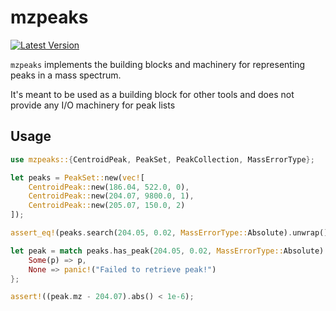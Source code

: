 # mzpeaks
[![Latest Version](https://img.shields.io/crates/v/mzpeaks.svg)](https://crates.io/crates/mzpeaks)

`mzpeaks` implements the building blocks and machinery for representing peaks
in a mass spectrum.

It's meant to be used as a building block for other tools and does not provide
any I/O machinery for peak lists


## Usage

```rust
use mzpeaks::{CentroidPeak, PeakSet, PeakCollection, MassErrorType};

let peaks = PeakSet::new(vec![
    CentroidPeak::new(186.04, 522.0, 0),
    CentroidPeak::new(204.07, 9800.0, 1),
    CentroidPeak::new(205.07, 150.0, 2)
]);

assert_eq!(peaks.search(204.05, 0.02, MassErrorType::Absolute).unwrap(), 1);

let peak = match peaks.has_peak(204.05, 0.02, MassErrorType::Absolute) {
    Some(p) => p,
    None => panic!("Failed to retrieve peak!")
};

assert!((peak.mz - 204.07).abs() < 1e-6);
```
